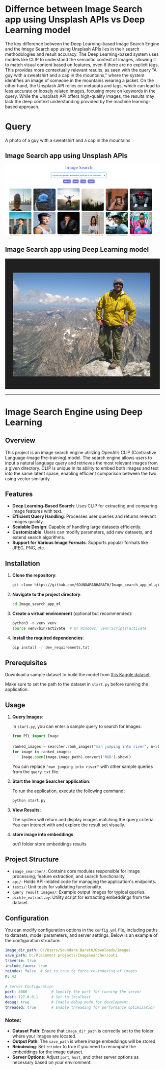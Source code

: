


# Differnce between Image Search app using Unsplash APIs vs  Deep Learning model

The key difference between the Deep Learning-based Image Search Engine and the Image Search app using Unsplash APIs lies in their search methodologies and result accuracy. The Deep Learning-based system uses models like CLIP to understand the semantic context of images, allowing it to match visual content based on features, even if there are no explicit tags. This provides more contextually relevant results, as seen with the query "A guy with a sweatshirt and a cap in the mountains," where the system identifies an image of someone in the mountains wearing a jacket. On the other hand, the Unsplash API relies on metadata and tags, which can lead to less accurate or loosely related images, focusing more on keywords in the query. While the Unsplash API offers high-quality images, the results may lack the deep context understanding provided by the machine learning-based approach.

# Query
   A photo of a guy with a sweatshirt and a cap in the mountains
## Image Search app using Unsplash APIs      
![Alt text](image.png)                       

## Image Search app using Deep Learning model
   ![Alt text](image-1.png)

---

# Image Search Engine  using Deep Learning

## Overview
This project is an image search engine utilizing OpenAI’s CLIP (Contrastive Language-Image Pre-training) model. The search engine allows users to input a natural language query and retrieves the most relevant images from a given directory. CLIP is unique in its ability to embed both images and text into the same latent space, enabling efficient comparison between the two using vector similarity.

## Features

- **Deep Learning-Based Search**: Uses CLIP for extracting and comparing image features with text.
- **Efficient Query Handling**: Processes user queries and returns relevant images quickly.
- **Scalable Design**: Capable of handling large datasets efficiently.
- **Customizable**: Users can modify parameters, add new datasets, and extend search algorithms.
- **Support for Various Image Formats**: Supports popular formats like JPEG, PNG, etc.

## Installation

1. **Clone the repository**:
   ```bash
   git clone https://github.com/SOUNDARABHARATH/Image_search_app_ml.git
   ```

2. **Navigate to the project directory**:
   ```bash
   cd Image_search_app_ml
   ```

3. **Create a virtual environment** (optional but recommended):
   ```bash
   python3 -m venv venv
   source venv/bin/activate  # On Windows: venv\Scripts\activate
   ```

4. **Install the required dependencies**:
   ```bash
   pip install -r dev_requirements.txt
   ```

## Prerequisites

Download a sample dataset to build the model from [this Kaggle dataset](https://www.kaggle.com/datasets/adityajn105/flickr8k).

Make sure to set the path to the dataset in `start.py` before running the application.

## Usage

1. **Query Images**:
   
   In `start.py`, you can enter a sample query to search for images:

   ```python
   from PIL import Image
   
   ranked_images = searcher.rank_images("man jumping into river", n=5)
   for image in ranked_images:
       Image.open(image.image_path).convert('RGB').show()
   ```

   You can replace `"man jumping into river"` with other sample queries from the `query.txt` file.

2. **Start the Image Searcher application**:

   To run the application, execute the following command:

   ```bash
   python start.py
   ```

3. **View Results**:

   The system will return and display images matching the query criteria. You can interact with and explore the result set visually.

4. **store image into embeddings**:

   out1 folder store embeddings results

## Project Structure

- `image_searcher/`: Contains core modules responsible for image processing, feature extraction, and search functionality.
- `api/`: Holds API-related code for managing the application's endpoints.
- `tests/`: Unit tests for validating functionality.
- `query result images/`: Example output images for typical queries.
- `pickle_extract.py`: Utility script for extracting embeddings from the dataset.

## Configuration

You can modify configuration options in the `config.yml` file, including paths to datasets, model parameters, and server settings. Below is an example of the configuration structure:

```yaml
image_dir_path: C:/Users/Soundara Barath/Downloads/Images
save_path: D:/Placement projects/ImageSearcher/out1
traverse: true
include_faces: true
reindex: false  # Set to true to force re-indexing of images
n: 42

# Server Configuration
port: 8080           # Specify the port for running the server
host: 127.0.0.1      # Set to localhost
debug: true          # Enable debug mode for development
threaded: true       # Enable threading for performance optimization
```

### Notes:
- **Dataset Path**: Ensure that `image_dir_path` is correctly set to the folder where your images are located.
- **Output Path**: The `save_path` is where image embeddings will be stored.
- **Reindexing**: Set `reindex` to true if you need to recompute the embeddings for the image dataset.
- **Server Options**: Adjust `port`, `host`, and other server options as necessary based on your environment.


